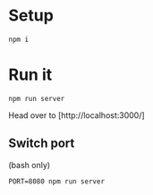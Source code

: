 # Setup

```
npm i
```

# Run it

```
npm run server
```

Head over to [http://localhost:3000/]

## Switch port

(bash only)

```
PORT=8080 npm run server
```
